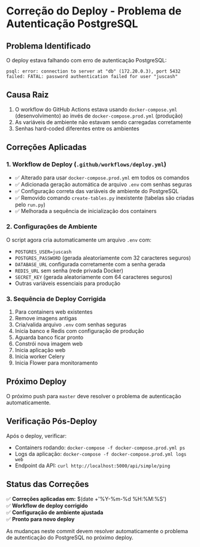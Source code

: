 # Correção do Deploy - Problema de Autenticação PostgreSQL

## Problema Identificado
O deploy estava falhando com erro de autenticação PostgreSQL:
```
psql: error: connection to server at "db" (172.20.0.3), port 5432 failed: FATAL: password authentication failed for user "juscash"
```

## Causa Raiz
1. O workflow do GitHub Actions estava usando `docker-compose.yml` (desenvolvimento) ao invés de `docker-compose.prod.yml` (produção)
2. As variáveis de ambiente não estavam sendo carregadas corretamente
3. Senhas hard-coded diferentes entre os ambientes

## Correções Aplicadas

### 1. Workflow de Deploy (`.github/workflows/deploy.yml`)
- ✅ Alterado para usar `docker-compose.prod.yml` em todos os comandos
- ✅ Adicionada geração automática de arquivo `.env` com senhas seguras
- ✅ Configuração correta das variáveis de ambiente do PostgreSQL
- ✅ Removido comando `create-tables.py` inexistente (tabelas são criadas pelo `run.py`)
- ✅ Melhorada a sequência de inicialização dos containers

### 2. Configurações de Ambiente
O script agora cria automaticamente um arquivo `.env` com:
- `POSTGRES_USER=juscash`
- `POSTGRES_PASSWORD` (gerada aleatoriamente com 32 caracteres seguros)
- `DATABASE_URL` configurada corretamente com a senha gerada
- `REDIS_URL` sem senha (rede privada Docker)
- `SECRET_KEY` (gerada aleatoriamente com 64 caracteres seguros)
- Outras variáveis essenciais para produção

### 3. Sequência de Deploy Corrigida
1. Para containers web existentes
2. Remove imagens antigas
3. Cria/valida arquivo `.env` com senhas seguras
4. Inicia banco e Redis com configuração de produção
5. Aguarda banco ficar pronto
6. Constrói nova imagem web
7. Inicia aplicação web
8. Inicia worker Celery
9. Inicia Flower para monitoramento

## Próximo Deploy
O próximo push para `master` deve resolver o problema de autenticação automaticamente.

## Verificação Pós-Deploy
Após o deploy, verificar:
- Containers rodando: `docker-compose -f docker-compose.prod.yml ps`
- Logs da aplicação: `docker-compose -f docker-compose.prod.yml logs web`
- Endpoint da API: `curl http://localhost:5000/api/simple/ping`

## Status das Correções
✅ **Correções aplicadas em:** $(date +'%Y-%m-%d %H:%M:%S')  
✅ **Workflow de deploy corrigido**  
✅ **Configuração de ambiente ajustada**  
✅ **Pronto para novo deploy**  

As mudanças neste commit devem resolver automaticamente o problema de autenticação do PostgreSQL no próximo deploy. 